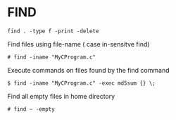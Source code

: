 # FIND

```
find . -type f -print -delete
```

Find files using file-name ( case in-sensitve find)

```
# find -iname "MyCProgram.c"
```

Execute commands on files found by the find command

```
$ find -iname "MyCProgram.c" -exec md5sum {} \;
```

Find all empty files in home directory

```
# find ~ -empty
```
